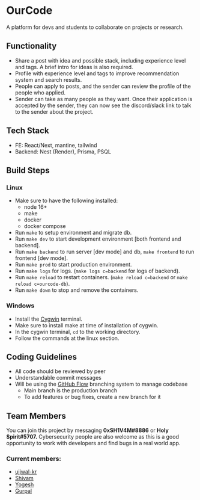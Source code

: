 # OurCode

A platform for devs and students to collaborate on projects or research.

## Functionality

- Share a post with idea and possible stack, including experience level and tags. A brief intro for ideas is also required.
- Profile with experience level and tags to improve recommendation system and search results.
- People can apply to posts, and the sender can review the profile of the people who applied.
- Sender can take as many people as they want. Once their application is accepted by the sender, they can now see the discord/slack link to talk to the sender about the project.

## Tech Stack

- FE: React/Next, mantine, tailwind
- Backend: Nest (Render), Prisma, PSQL

## Build Steps

### Linux
- Make sure to have the following installed:
    - node 16+
    - make
    - docker
    - docker compose
- Run `make` to setup environment and migrate db.
- Run `make dev` to start development environment [both frontend and backend].
- Run `make backend` to run server [dev mode] and db, `make frontend` to run frontend [dev mode].
- Run `make prod` to start production environment.
- Run `make logs` for logs. (`make logs c=backend` for logs of backend).
- Run `make reload` to restart containers. (`make reload c=backend` or `make reload c=ourcode-db`).
- Run `make down` to stop and remove the containers.

### Windows
- Install the [Cygwin](https://www.cygwin.com/) terminal.
- Make sure to install make at time of installation of cygwin.
- In the cygwin terminal, `cd` to the working directory.
- Follow the commands at the linux section.

## Coding Guidelines

- All code should be reviewed by peer
- Understandable commit messages
- Will be using the [GitHub Flow](https://docs.github.com/en/get-started/quickstart/github-flow) branching system to manage codebase
    - Main branch is the production branch
    - To add features or bug fixes, create a new branch for it

## Team Members

You can join this project by messaging **0xSH1V4M#8886** or **Holy Spirit#5707.** Cybersecurity people are also welcome as this is a good opportunity to work with developers and find bugs in a real world app. 

### Current members:

- [ujjwal-kr](https://github.com/ujjwal-kr)
- [Shivam](https://github.com/shivam1317)
- [Yogesh](https://bit.ly/github_KYogesh20)
- [Gurpal](https://github.com/phantomknight287)